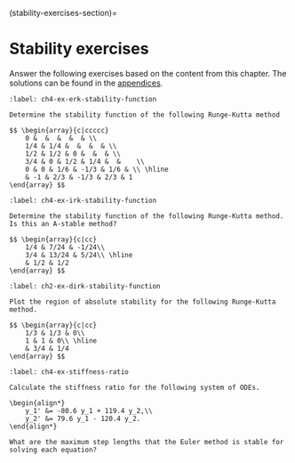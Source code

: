(stability-exercises-section)=

# Stability exercises

Answer the following exercises based on the content from this chapter. The solutions can be found in the [appendices](stability-solutions-section).

```{exercise}
:label: ch4-ex-erk-stability-function

Determine the stability function of the following Runge-Kutta method

$$ \begin{array}{c|ccccc}
    0 &  &  &  &  & \\
    1/4 & 1/4 &  &  &  & \\
    1/2 & 1/2 & 0 &  &  & \\
    3/4 & 0 & 1/2 & 1/4 &  &    \\
    0 & 0 & 1/6 & -1/3 & 1/6 & \\ \hline
    & -1 & 2/3 & -1/3 & 2/3 & 1
\end{array} $$
```

```{exercise}
:label: ch4-ex-irk-stability-function

Determine the stability function of the following Runge-Kutta method. Is this an A-stable method?

$$ \begin{array}{c|cc}
    1/4 & 7/24 & -1/24\\
    3/4 & 13/24 & 5/24\\ \hline
    & 1/2 & 1/2
\end{array} $$
```

```{exercise}
:label: ch2-ex-dirk-stability-function

Plot the region of absolute stability for the following Runge-Kutta method.

$$ \begin{array}{c|cc}
    1/3 & 1/3 & 0\\
    1 & 1 & 0\\ \hline
    & 3/4 & 1/4
\end{array} $$
```

```{exercise}
:label: ch4-ex-stiffness-ratio

Calculate the stiffness ratio for the following system of ODEs. 

\begin{align*}
    y_1' &= -80.6 y_1 + 119.4 y_2,\\
    y_2' &= 79.6 y_1 - 120.4 y_2.
\end{align*}

What are the maximum step lengths that the Euler method is stable for solving each equation?
```